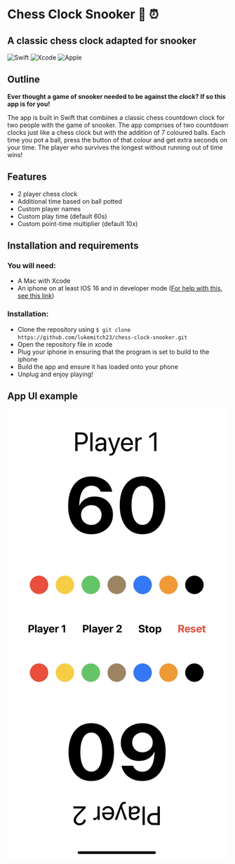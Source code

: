 # Chess Clock Snooker 🎱 ⏰
## A classic chess clock adapted for snooker
![Swift](https://img.shields.io/badge/swift-F54A2A?style=for-the-badge&logo=swift&logoColor=white) ![Xcode](https://img.shields.io/badge/Xcode-007ACC?style=for-the-badge&logo=Xcode&logoColor=white) ![Apple](https://img.shields.io/badge/Apple-%23000000.svg?style=for-the-badge&logo=apple&logoColor=white)

## Outline
**Ever thought a game of snooker needed to be against the clock? If so this app is for you!** 

The app is built in Swift that combines a classic chess countdown clock for two people with the game of snooker. The app comprises of two countdown clocks just like a chess clock but with the addition of 7 coloured balls. Each time you pot a ball, press the button of that colour and get extra seconds on your time. The player who survives the longest without running out of time wins!

## Features
- 2 player chess clock
- Additional time based on ball potted
- Custom player names
- Custom play time (default 60s)
- Custom point-time multiplier (default 10x)

## Installation and requirements
### You will need:
- A Mac with Xcode
- An iphone on at least IOS 16 and in developer mode ([For help with this, see this link](https://docs.expo.dev/guides/ios-developer-mode/))

### Installation:
- Clone the repository using `$ git clone https://github.com/lukemitch23/chess-clock-snooker.git`
- Open the repository file in xcode
- Plug your iphone in ensuring that the program is set to build to the iphone
- Build the app and ensure it has loaded onto your phone
- Unplug and enjoy playing!

## App UI example
![uilayout](https://github.com/lukemitch23/chess-clock-snooker/blob/main/demo.jpg)
